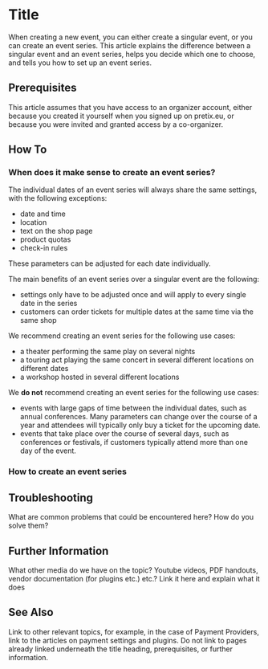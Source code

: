 # Title

When creating a new event, you can either create a singular event, or you can create an event series. 
This article explains the difference between a singular event and an event series, helps you decide which one to choose, and tells you how to set up an event series. 

## Prerequisites 

This article assumes that you have access to an organizer account, either because you created it yourself when you signed up on pretix.eu, or because you were invited and granted access by a co-organizer. 

## How To 

### When does it make sense to create an event series? 

The individual dates of an event series will always share the same settings, with the following exceptions: 

 - date and time 
 - location
 - text on the shop page 
 - product quotas 
 - check-in rules 

These parameters can be adjusted for each date individually. 

The main benefits of an event series over a singular event are the following: 

 - settings only have to be adjusted once and will apply to every single date in the series 
 - customers can order tickets for multiple dates at the same time via the same shop 

We recommend creating an event series for the following use cases: 

 - a theater performing the same play on several nights 
 - a touring act playing the same concert in several different locations on different dates 
 - a workshop hosted in several different locations
 
We **do not** recommend creating an event series for the following use cases: 

 - events with large gaps of time between the individual dates, such as annual conferences. 
 Many parameters can change over the course of a year and attendees will typically only buy a ticket for the upcoming date. 
 - events that take place over the course of several days, such as conferences or festivals, if customers typically attend more than one day of the event. 
 

### How to create an event series 

## Troubleshooting 

What are common problems that could be encountered here? How do you solve them? 

## Further Information

What other media do we have on the topic? Youtube videos, PDF handouts, vendor documentation (for plugins etc.) etc.? Link it here and explain what it does

## See Also 

Link to other relevant topics, for example, in the case of Payment Providers, link to the articles on payment settings and plugins. Do not link to pages already linked underneath the title heading, prerequisites, or further information. 
